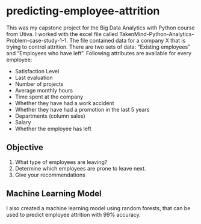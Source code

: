 # predicting-employee-attrition

This was my capstone project for the Big Data Analytics with Python course from Utiva. I worked with the excel file called TakenMind-Python-Analytics-Problem-case-study-1-1.
The file contained data for a company X that is trying to control attrition. There are two sets of data: “Existing employees” and “Employees who have left”. 
Following attributes are available for every employee:

* Satisfaction Level
* Last evaluation
* Number of projects
* Average monthly hours
* Time spent at the company
* Whether they have had a work accident
* Whether they have had a promotion in the last 5 years
* Departments (column sales)
* Salary
* Whether the employee has left

## Objective
1. What type of employees are leaving? 
2. Determine which employees are prone to leave next.
3. Give your recommendations

## Machine Learning Model

I also created a machine learning model using random forests, that can be used to predict employee attrition with 99% accuracy.
